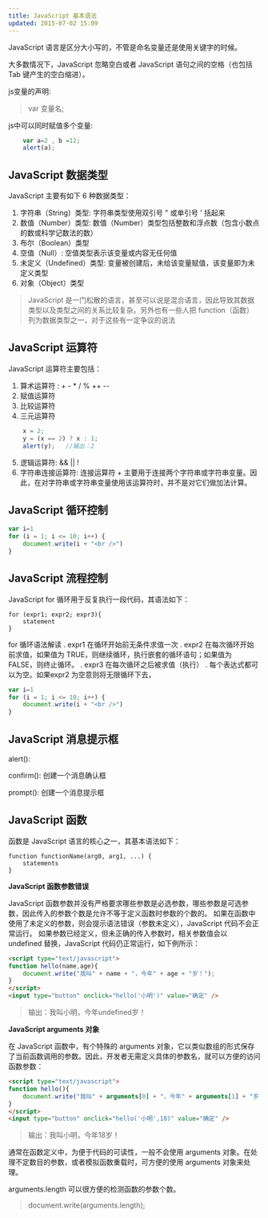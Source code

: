 ```yaml
---
title: JavaScript 基本语法
updated: 2015-07-02 15:09
---
```


JavaScript 语言是区分大小写的，不管是命名变量还是使用关键字的时候。

大多数情况下，JavaScript 忽略空白或者 JavaScript 语句之间的空格（也包括 Tab 键产生的空白缩进）。

js变量的声明:  
>  var 变量名;

js中可以同时赋值多个变量:

```javascript
    var a=2 , b =12;
    alert(a);
```



## JavaScript 数据类型
JavaScript 主要有如下 6 种数据类型：

1. 字符串（String）类型: 字符串类型使用双引号 " 或单引号 ' 括起来
2. 数值（Number）类型: 数值（Number）类型包括整数和浮点数（包含小数点的数或科学记数法的数）
3. 布尔（Boolean）类型
4. 空值（Null）: 空值类型表示该变量或内容无任何值
5. 未定义（Undefined）类型: 变量被创建后，未给该变量赋值，该变量即为未定义类型
6. 对象（Object）类型

> JavaScript 是一门松散的语言，甚至可以说是混合语言，因此导致其数据类型以及类型之间的关系比较复杂。另外也有一些人把 function（函数） 列为数据类型之一，对于这些有一定争议的说法



## JavaScript 运算符
JavaScript 运算符主要包括：

1. 算术运算符 : + - * / % ++ --
2. 赋值运算符
3. 比较运算符
4. 三元运算符

```javascript
    x = 2;
    y = (x == 2) ? x : 1;
    alert(y);   //输出：2
```

5. 逻辑运算符: && || !
6. 字符串连接运算符: 连接运算符 + 主要用于连接两个字符串或字符串变量。因此，在对字符串或字符串变量使用该运算符时，并不是对它们做加法计算。

## JavaScript 循环控制

```javascript
var i=1
for (i = 1; i <= 10; i++) {
    document.write(i + "<br />")
}
```



## JavaScript 流程控制
JavaScript for 循环用于反复执行一段代码，其语法如下：

    for (expr1; expr2; expr3){
        statement
    }

for 循环语法解读
. expr1 在循环开始前无条件求值一次
. expr2 在每次循环开始前求值，如果值为 TRUE，则继续循环，执行嵌套的循环语句；如果值为 FALSE，则终止循环。
. expr3 在每次循环之后被求值（执行）
. 每个表达式都可以为空。如果expr2 为空意则将无限循环下去，

```javascript
var i=1
for (i = 1; i <= 10; i++) {
    document.write(i + "<br />")
}
```



## JavaScript 消息提示框

alert(): 

confirm(): 创建一个消息确认框

prompt(): 创建一个消息提示框




## JavaScript 函数
函数是 JavaScript 语言的核心之一，其基本语法如下：

    function functionName(arg0, arg1, ...) {
        statements
    }


__JavaScript 函数参数错误__

JavaScript 函数参数并没有严格要求哪些参数是必选参数，哪些参数是可选参数，因此传入的参数个数是允许不等于定义函数时参数的个数的。
如果在函数中使用了未定义的参数，则会提示语法错误（参数未定义），JavaScript 代码不会正常运行。
如果参数已经定义，但未正确的传入参数时，相关参数值会以 undefined 替换，JavaScript 代码仍正常运行，如下例所示：

```html
<script type="text/javascript">
function hello(name,age){
    document.write("我叫" + name + "，今年" + age + "岁！");
}
</script>
<input type="button" onclick="hello('小明')" value="确定" />
```

> 输出：我叫小明，今年undefined岁！


__JavaScript arguments 对象__

在 JavaScript 函数中，有个特殊的 arguments 对象，它以类似数组的形式保存了当前函数调用的参数。因此，开发者无需定义具体的参数名，就可以方便的访问函数参数：

```html
<script type="text/javascript">
function hello(){
    document.write("我叫" + arguments[0] + "，今年" + arguments[1] + "岁！");
}
</script>
<input type="button" onclick="hello('小明',18)" value="确定" />
```

> 输出：我叫小明，今年18岁！
 
通常在函数定义中，为便于代码的可读性，一般不会使用 arguments 对象。在处理不定数目的参数，或者模拟函数重载时，可方便的使用 arguments 对象来处理。

arguments.length 可以很方便的检测函数的参数个数。  
> document.write(arguments.length);         

